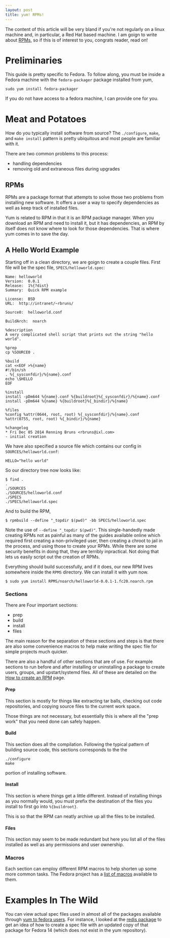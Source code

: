 ```yaml
---
layout: post
title: yum! RPMs!
---
```


The content of this article will be very bland if you're not regularly
on a linux machine and, in particular, a Red Hat based machine. I am
goign to write about [RPMs][1], so if this is of interest to you,
congrats reader, read on!

# Preliminaries

This guide is pretty specific to Fedora. To follow along, you must be
inside a Fedora machine with the `fedora-packager` package installed
from yum,

```
sudo yum install fedora-packager
```

If you do not have access to a fedora machine, I can provide one for
you.

# Meat and Potatoes

How do you typically install software from source? The `./configure`,
`make`, and `make install` pattern is pretty ubiquitous and most
people are familiar with it.

There are two common problems to this process:

- handling dependencies
- removing old and extraneous files during upgrades

## RPMs

RPMs are a package format that attempts to solve those two problems
from installing new software. It offers a user a way to specify
dependencies as well as keep track of installed files.

Yum is related to RPM in that it is an RPM package manager. When you
download an RPM and need to install it, but it has dependencies, an
RPM by itself does not know where to look for those dependencies. That
is where yum comes in to save the day.

## A Hello World Example

Starting off in a clean directory, we are goign to create a couple
files. First file will be the spec file, `SPECS/helloworld.spec`:

```
Name: helloworld
Version:  0.0.1
Release:  1%{?dist}
Summary:  Quick RPM example

License:  BSD
URL:  http://intranet/~rbruns/

Source0:  helloworld.conf

BuildArch:  noarch

%description
A very complicated shell script that prints out the string "hello
world".

%prep
cp %SOURCE0 .

%build
cat <<EOF >%{name}
#!/bin/sh
. %{_sysconfdir}/%{name}.conf
echo \$HELLO
EOF

%install
install -pDm644 %{name}.conf %{buildroot}%{_sysconfdir}/%{name}.conf
install -pDm644 %{name} %{buildroot}%{_bindir}/%{name}

%files
%config %attr(0644, root, root) %{_sysconfdir}/%{name}.conf
%attr(0755, root, root) %{_bindir}/%{name}

%changelog
* Fri Dec 05 2014 Renning Bruns <rbruns@ixl.com>
- initial creation
```

We have also specified a source file which contains our config in
`SOURCES/helloworld.conf`:

```
HELLO="hello world"
```

So our directory tree now looks like:

    $ find .
    .
    ./SOURCES
    ./SOURCES/helloworld.conf
    ./SPECS
    ./SPECS/helloworld.spec

And to build the RPM,

    $ rpmbuild --define "_topdir $(pwd)" -bb SPECS/helloworld.spec

Note the use of `--define "_topdir $(pwd)"`. This single-handedly made
creating RPMs not as painful as many of the guides available online
which required first creating a non-privileged user, then creating a
chroot to jail in the process, and using those to create your RPMs.
While there are some security benefits in doing that, they are
terribly inpractical. Not doing that lets us easily script out the
creation of RPMs.

Everything should build successfully, and if it does, our new RPM
lives somewhere inside the `RPMS` directory. We can install it with
yum now.

    $ sudo yum install RPMS/noarch/helloworld-0.0.1-1.fc20.noarch.rpm


### Sections

There are Four important sections:
  - prep
  - build
  - install
  - files

The main reason for the separation of these sections and steps is that
there are also some convenience macros to help make writing the spec
file for simple projects much quicker.

There are also a handful of other sections that are of use. For
example sections to run before and after installing or uninstalling a
package to create users, groups, and upstart/systemd files. All of
these are detailed on the [How to create an RPM][2] page.

#### Prep

This section is mostly for things like extracting tar balls, checking
out code repositories, and copying source files to the current work
space.

Those things are not necessary, but essentially this is where all the
"prep work" that you need done can safely happen.

#### Build

This section does all the compilation. Following the typical
pattern of building source code, this sections corresponds to the the

    ./configure
    make

portion of installing software.

#### Install

This section is where things get a little different. Instead of
installing things as you normally would, you must prefix the
destination of the files you install to first go into `%{buildroot}`.

This is so that the RPM can neatly archive up all the files to be
installed.

#### Files

This section may seem to be made redundant but here you list all of
the files installed as well as any permissions and user ownership.

### Macros

Each section can employ different RPM macros to help shorten up some
more common tasks. The Fedora project has a [list of macros][3] available
to them.

# Examples In The Wild

You can view actual spec files used in almost all of the packages
available through [yum to fedora users][4]. For instance, I looked at
the [redis package][5] to get an idea of how to create a spec file
with an updated copy of that package for Fedora 14 (which does not
exist in the yum repository).

  [1]: http://www.wikiwand.com/en/RPM_Package_Manager "RPMs"
  [2]: https://fedoraproject.org/wiki/How_to_create_an_RPM_package "How to Create an RPM"
  [3]: https://fedoraproject.org/wiki/Packaging:RPMMacros "Fedora RPM Macros"
  [4]: http://pkgs.fedoraproject.org/cgit/ "Fedora Project Packages"
  [5]: http://pkgs.fedoraproject.org/cgit/redis.git
